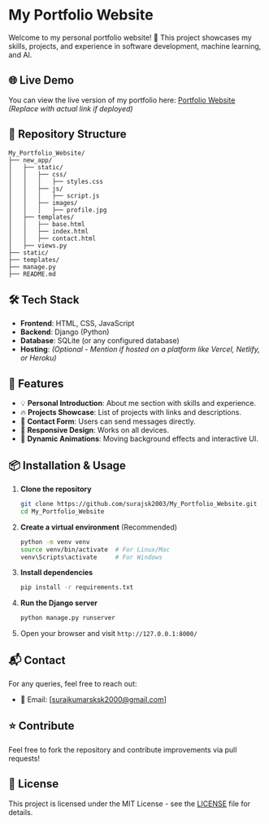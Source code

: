 # My Portfolio Website

Welcome to my personal portfolio website! 🚀 This project showcases my skills, projects, and experience in software development, machine learning, and AI.

## 🌐 Live Demo
You can view the live version of my portfolio here: [Portfolio Website](#) *(Replace with actual link if deployed)*

## 📂 Repository Structure
```
My_Portfolio_Website/
├── new_app/
│   ├── static/
│   │   ├── css/
│   │   │   ├── styles.css
│   │   ├── js/
│   │   │   ├── script.js
│   │   ├── images/
│   │   │   ├── profile.jpg
│   ├── templates/
│   │   ├── base.html
│   │   ├── index.html
│   │   ├── contact.html
│   ├── views.py
├── static/
├── templates/
├── manage.py
├── README.md
```

## 🛠 Tech Stack
- **Frontend**: HTML, CSS, JavaScript
- **Backend**: Django (Python)
- **Database**: SQLite (or any configured database)
- **Hosting**: *(Optional - Mention if hosted on a platform like Vercel, Netlify, or Heroku)*

## 🚀 Features
- 💡 **Personal Introduction**: About me section with skills and experience.
- 🔥 **Projects Showcase**: List of projects with links and descriptions.
- 📩 **Contact Form**: Users can send messages directly.
- 🌟 **Responsive Design**: Works on all devices.
- 🎨 **Dynamic Animations**: Moving background effects and interactive UI.

## 📦 Installation & Usage
1. **Clone the repository**
   ```bash
   git clone https://github.com/surajsk2003/My_Portfolio_Website.git
   cd My_Portfolio_Website
   ```
2. **Create a virtual environment** (Recommended)
   ```bash
   python -m venv venv
   source venv/bin/activate  # For Linux/Mac
   venv\Scripts\activate     # For Windows
   ```
3. **Install dependencies**
   ```bash
   pip install -r requirements.txt
   ```
4. **Run the Django server**
   ```bash
   python manage.py runserver
   ```
5. Open your browser and visit `http://127.0.0.1:8000/`

## 📬 Contact
For any queries, feel free to reach out:
- 📧 Email: [surajkumarsksk2000@gmail.com]

## ⭐ Contribute
Feel free to fork the repository and contribute improvements via pull requests!

## 📜 License
This project is licensed under the MIT License - see the [LICENSE](LICENSE) file for details.

